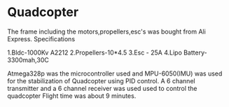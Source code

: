 # Quadcopter
The frame including the motors,propellers,esc's was bought from Ali Express.
Specifications

1.Bldc-1000Kv A2212
2.Propellers-10*4.5
3.Esc - 25A
4.Lipo Battery-3300mah,30C


Atmega328p was the microcontroller used and MPU-6050(IMU) was used for the stabilization of Quadcopter using PID control.
A 6 channel transmitter and a 6 channel receiver was used used to control the quadcopter
Flight time was about 9 minutes.



